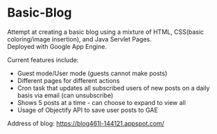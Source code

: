 # Basic-Blog
Attempt at creating a basic blog using a mixture of HTML, CSS(basic coloring/image insertion), and Java Servlet Pages.  
Deployed with Google App Engine.  

Current features include:  
  - Guest mode/User mode (guests cannot make posts)    
  - Different pages for different actions  
  - Cron task that updates all subscribed users of new posts on a daily basis via email (can unsubscribe)    
  - Shows 5 posts at a time - can choose to expand to view all  
  - Usage of Objectify API to save user posts to GAE
  
Address of blog: https://blog461l-144121.appspot.com/
  
